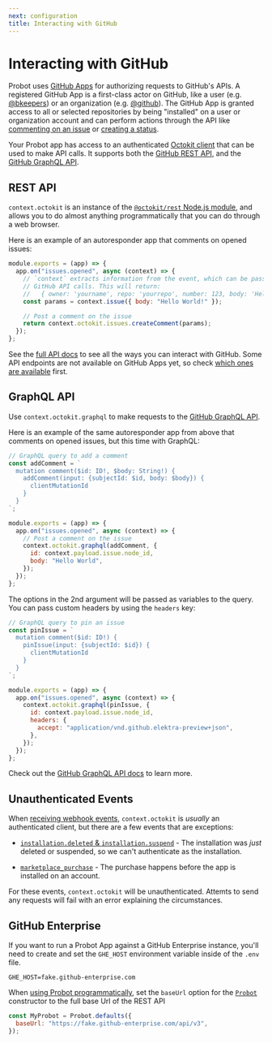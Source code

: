 ```yaml
---
next: configuration
title: Interacting with GitHub
---
```


# Interacting with GitHub

Probot uses [GitHub Apps](https://docs.github.com/developers/apps/) for authorizing requests to GitHub's APIs. A registered GitHub App is a first-class actor on GitHub, like a user (e.g. [@bkeepers](https://github.com/bkeepers)) or an organization (e.g. [@github](https://github.com/github)). The GitHub App is granted access to all or selected repositories by being "installed" on a user or organization account and can perform actions through the API like [commenting on an issue](https://docs.github.com/rest/reference/issues#create-an-issue-comment) or [creating a status](https://docs.github.com/rest/reference/repos#create-a-commit-status).

Your Probot app has access to an authenticated [Octokit client](https://octokit.github.io/rest.js/) that can be used to make API calls. It supports both the [GitHub REST API](https://docs.github.com/rest), and the [GitHub GraphQL API](https://docs.github.com/graphql).

## REST API

`context.octokit` is an instance of the [`@octokit/rest` Node.js module](https://github.com/octokit/rest.js#readme), and allows you to do almost anything programmatically that you can do through a web browser.

Here is an example of an autoresponder app that comments on opened issues:

```js
module.exports = (app) => {
  app.on("issues.opened", async (context) => {
    // `context` extracts information from the event, which can be passed to
    // GitHub API calls. This will return:
    //   { owner: 'yourname', repo: 'yourrepo', number: 123, body: 'Hello World! }
    const params = context.issue({ body: "Hello World!" });

    // Post a comment on the issue
    return context.octokit.issues.createComment(params);
  });
};
```

See the [full API docs](https://octokit.github.io/rest.js/) to see all the ways you can interact with GitHub. Some API endpoints are not available on GitHub Apps yet, so check [which ones are available](https://docs.github.com/en/rest/overview/endpoints-available-for-github-apps) first.

## GraphQL API

Use `context.octokit.graphql` to make requests to the [GitHub GraphQL API](https://docs.github.com/en/graphql).

Here is an example of the same autoresponder app from above that comments on opened issues, but this time with GraphQL:

```js
// GraphQL query to add a comment
const addComment = `
  mutation comment($id: ID!, $body: String!) {
    addComment(input: {subjectId: $id, body: $body}) {
      clientMutationId
    }
  }
`;

module.exports = (app) => {
  app.on("issues.opened", async (context) => {
    // Post a comment on the issue
    context.octokit.graphql(addComment, {
      id: context.payload.issue.node_id,
      body: "Hello World",
    });
  });
};
```

The options in the 2nd argument will be passed as variables to the query. You can pass custom headers by using the `headers` key:

```js
// GraphQL query to pin an issue
const pinIssue = `
  mutation comment($id: ID!) {
    pinIssue(input: {subjectId: $id}) {
      clientMutationId
    }
  }
`;

module.exports = (app) => {
  app.on("issues.opened", async (context) => {
    context.octokit.graphql(pinIssue, {
      id: context.payload.issue.node_id,
      headers: {
        accept: "application/vnd.github.elektra-preview+json",
      },
    });
  });
};
```

Check out the [GitHub GraphQL API docs](https://docs.github.com/en/graphql) to learn more.

## Unauthenticated Events

When [receiving webhook events](/docs/webhooks), `context.octokit` is _usually_ an authenticated client, but there are a few events that are exceptions:

- [`installation.deleted` & `installation.suspend`](https://docs.github.com/en/developers/webhooks-and-events/webhook-events-and-payloads#installation) - The installation was _just_ deleted or suspended, so we can't authenticate as the installation.

- [`marketplace_purchase`](https://docs.github.com/en/developers/webhooks-and-events/webhook-events-and-payloads#marketplace_purchase) - The purchase happens before the app is installed on an account.

For these events, `context.octokit` will be unauthenticated. Attemts to send any requests will fail with an error explaining the circumstances.

## GitHub Enterprise

If you want to run a Probot App against a GitHub Enterprise instance, you'll need to create and set the `GHE_HOST` environment variable inside of the `.env` file.

```
GHE_HOST=fake.github-enterprise.com
```

When [using Probot programmatically](/docs/development/#run-probot-programmatically), set the `baseUrl` option for the [`Probot`](https://probot.github.io/api/latest/classes/probot.Probot.html) constructor to the full base Url of the REST API

```js
const MyProbot = Probot.defaults({
  baseUrl: "https://fake.github-enterprise.com/api/v3",
});
```
